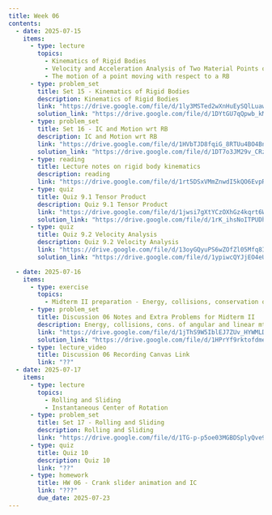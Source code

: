 ```yaml
---
title: Week 06
contents:
  - date: 2025-07-15
    items:
      - type: lecture
        topics:
          - Kinematics of Rigid Bodies
          - Velocity and Acceleration Analysis of Two Material Points on a Rigid Body
          - The motion of a point moving with respect to a RB
      - type: problem_set
        title: Set 15 - Kinematics of Rigid Bodies
        description: Kinematics of Rigid Bodies
        link: "https://drive.google.com/file/d/1ly3MSTed2wXnHuEySQlLuawF8KSgCQap/view?usp=drivesdk"
        solution_link: "https://drive.google.com/file/d/1DYtGU7qQpwb_kMelhRqc25XkwvtMbYQV/view?usp=sharing"
      - type: problem_set
        title: Set 16 - IC and Motion wrt RB
        description: IC and Motion wrt RB
        link: "https://drive.google.com/file/d/1HVbTJD8fqiG_8RTUu4BO4BnaaIzT8-1f/view?usp=drivesdk"
        solution_link: "https://drive.google.com/file/d/1DT7o3JM29v_CRzUxBSlhVtdLj_6JfjxN/view?usp=sharing"
      - type: reading
        title: Lecture notes on rigid body kinematics
        description: reading
        link: "https://drive.google.com/file/d/1rt5DSxVMmZnwdI5kQO6EvpRmijnrSQ94/view?usp=sharing"
      - type: quiz
        title: Quiz 9.1 Tensor Product
        description: Quiz 9.1 Tensor Product
        link: "https://drive.google.com/file/d/1jwsi7gXtYCzOXhGz4kqrt6WatFXxrodq/view?usp=sharing"
        solution_link: "https://drive.google.com/file/d/1rK_ihsNoITPUDhwNs016NTsg-spxAEPv/view?usp=sharing"
      - type: quiz
        title: Quiz 9.2 Velocity Analysis
        description: Quiz 9.2 Velocity Analysis
        link: "https://drive.google.com/file/d/13oyGQyuPS6wZOfZl05Mfq8IuEDxu6xZL/view?usp=sharing"
        solution_link: "https://drive.google.com/file/d/1ypiwcQYJjEO4eUdlv0UcMNg3vebyR-oq/view?usp=sharing"

  - date: 2025-07-16
    items:
      - type: exercise
        topics:
          - Midterm II preparation - Energy, collisions, conservation of angular and linear momentum, rigid body kinematics
      - type: problem_set
        title: Discussion 06 Notes and Extra Problems for Midterm II
        description: Energy, collisions, cons. of angular and linear mtm., RBK
        link: "https://drive.google.com/file/d/1jThS9W5IblEJ7ZUv_HYWMLDy4OIsZvGd/view?usp=sharing"
        solution_link: "https://drive.google.com/file/d/1HPrYf9rktofdmevKTM6vNjDUhawR9Gww/view?usp=sharing"
      - type: lecture_video
        title: Discussion 06 Recording Canvas Link
        link: "??"
  - date: 2025-07-17
    items:
      - type: lecture
        topics:
          - Rolling and Sliding
          - Instantaneous Center of Rotation
      - type: problem_set
        title: Set 17 - Rolling and Sliding
        description: Rolling and Sliding
        link: "https://drive.google.com/file/d/1TG-p-p5oe03MGBDSplyQve9iaqZs85_e/view?usp=drivesdk"
      - type: quiz
        title: Quiz 10
        description: Quiz 10
        link: "??"
      - type: homework
        title: HW 06 - Crank slider animation and IC
        link: "???"
        due_date: 2025-07-23
---
```

